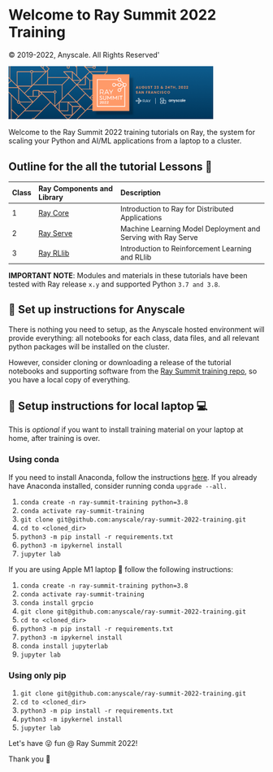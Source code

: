 # Welcome to Ray Summit 2022 Training 

© 2019-2022, Anyscale. All Rights Reserved'

<img src="images/ray-summit-2022.png" width="80%" height="50%">

Welcome to the Ray Summit 2022 training tutorials on Ray, the system for scaling your 
Python and AI/ML applications from a laptop to a cluster.

## Outline for the all the tutorial Lessons 📖

| Class| Ray Components and Library | Description
|:-----|:-----------|:----------------------------------------------------------|
| 1  | [Ray Core](ray-core/README.md)   |Introduction to Ray for Distributed Applications|
| 2  | [Ray Serve](ray-serve/README.md) |Machine Learning Model Deployment and Serving with Ray Serve|
| 3  | [Ray RLlib](ray-rllib/README.md) |Introduction to Reinforcement Learning and RLlib |

**IMPORTANT NOTE**: Modules and materials in these tutorials have been tested with 
Ray release `x.y` and supported Python `3.7 and 3.8`.


## 👩 Set up instructions for Anyscale 

There is nothing you need to setup, as the Anyscale hosted environment will provide everything:
all notebooks for each class, data files, and all relevant python packages will be installed on 
the cluster.

However, consider cloning or downloading a release of the tutorial notebooks and 
supporting software from the [Ray Summit training repo](https://github.com/anyscale/ray-summit-2022-training), 
so you have a local copy of everything.


## 👩 Setup instructions for local laptop 💻
This is *optional* if you want to install training material on your laptop at home,
after training is over.

### Using conda
If you need to install Anaconda, follow the instructions [here](https://www.anaconda.com/products/distribution).
If you already have Anaconda installed, consider running conda `upgrade --all.`

1. `conda create -n ray-summit-training python=3.8`
2. `conda activate ray-summit-training`
3. `git clone git@github.com:anyscale/ray-summit-2022-training.git`
4. `cd to <cloned_dir>`
5. `python3 -m pip install -r requirements.txt`
6. `python3 -m ipykernel install`
7. `jupyter lab`

If you are using Apple M1 laptop 🍎 follow the following instructions:

1. `conda create -n ray-summit-training python=3.8`
2. `conda activate ray-summit-training`
3. `conda install grpcio`
4. `git clone git@github.com:anyscale/ray-summit-2022-training.git`
5. `cd to <cloned_dir>`
6. `python3 -m pip install -r requirements.txt`
7. `python3 -m ipykernel install`
8. `conda install jupyterlab`
9. `jupyter lab`

### Using only pip
1. `git clone git@github.com:anyscale/ray-summit-2022-training.git`
2. `cd to <cloned_dir>`
3. `python3 -m pip install -r requirements.txt`
4. `python3 -m ipykernel install`
5. `jupyter lab`

Let's have 😜 fun @ Ray Summit 2022!

Thank you 🙏










